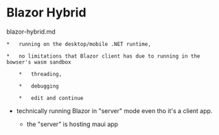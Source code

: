 # Blazor Hybrid

blazor-hybrid.md

    *   running on the desktop/mobile .NET runtime, 
    
    *   no limitations that Blazor client has due to running in the bowser's wasm sandbox

        *   threading, 
        
        *   debugging
        
        *   edit and continue

*   technically running Blazor in "server" mode even tho it's a client app. 

    *   the "server" is hosting maui app 

